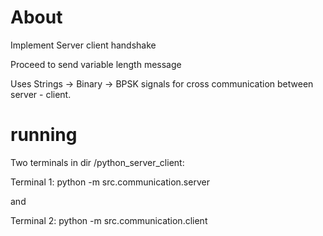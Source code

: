 # About

Implement Server client handshake

Proceed to send variable length message

Uses Strings -> Binary -> BPSK signals for cross communication between server - client.

# running
Two terminals in dir /python_server_client:

Terminal 1:
python -m src.communication.server

and 

Terminal 2:
python -m src.communication.client
